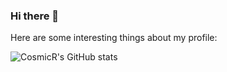 ### Hi there 👋
Here are some interesting things about my profile:

<!--
**cosmicr/cosmicr** is a ✨ _special_ ✨ repository because its `README.md` (this file) appears on your GitHub profile.

Here are some ideas to get you started:

- 🔭 I’m currently working on ...
- 🌱 I’m currently learning ...
- 👯 I’m looking to collaborate on ...
- 🤔 I’m looking for help with ...
- 💬 Ask me about ...
- 📫 How to reach me: ...
- 😄 Pronouns: ...
- ⚡ Fun fact: ...
-->

![CosmicR's GitHub stats](https://github-readme-stats.vercel.app/api?username=cosmicr&count_private=true&show_icons=true&theme=onedark)
